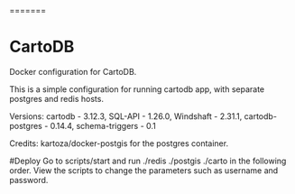=======
# CartoDB

Docker configuration for CartoDB.

This is a simple configuration for running cartodb app, with separate postgres and redis hosts.

Versions:
cartodb - 3.12.3, SQL-API - 1.26.0, Windshaft - 2.31.1, cartodb-postgres - 0.14.4, schema-triggers - 0.1

Credits:
kartoza/docker-postgis for the postgres container.

#Deploy
Go to scripts/start and run ./redis ./postgis ./carto in the following order.
View the scripts to change the parameters such as username and password.
